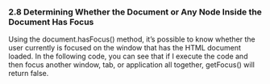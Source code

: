 ### 2.8 Determining Whether the Document or Any Node Inside the Document Has Focus

Using the document.hasFocus() method, it’s possible to know whether the user currently is focused on the window that has the HTML document loaded. In the following code, you can see that if I execute the code and then focus another window, tab, or application all together, getFocus() will return false.

